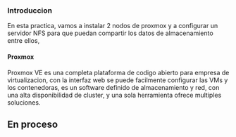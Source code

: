 ### Introduccion ###

En esta practica, vamos a instalar 2 nodos de proxmox y a configurar un servidor NFS para que puedan compartir los datos de almacenamiento
entre ellos, 

#### Proxmox #### 

Proxmox VE es una completa plataforma de codigo abierto para empresa de virtualizacion, con la interfaz web se puede facilmente configurar
las VMs y los contenedoras, es un software definido de almacenamiento y red, con una alta disponibilidad de cluster, y una sola herramienta
ofrece multiples soluciones.


## En proceso ##
